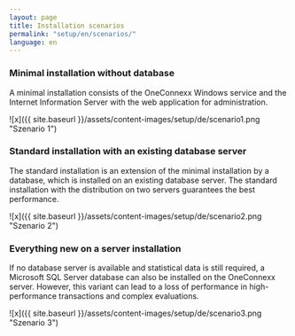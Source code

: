 ```yaml
---
layout: page
title: Installation scenarios
permalink: "setup/en/scenarios/"
language: en
---
```


### Minimal installation without database
A minimal installation consists of the OneConnexx Windows service and the Internet Information Server with the web application for administration.

![x]({{ site.baseurl }}/assets/content-images/setup/de/scenario1.png "Szenario 1")


### Standard installation with an existing database server
The standard installation is an extension of the minimal installation by a database, which is installed on an existing database server. 
The standard installation with the distribution on two servers guarantees the best performance.

![x]({{ site.baseurl }}/assets/content-images/setup/de/scenario2.png "Szenario 2")

### Everything new on a server installation
If no database server is available and statistical data is still required, a Microsoft SQL Server database can also be installed on the OneConnexx server. 
However, this variant can lead to a loss of performance in high-performance transactions and complex evaluations.

![x]({{ site.baseurl }}/assets/content-images/setup/de/scenario3.png "Szenario 3")

